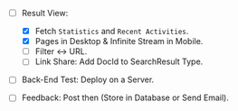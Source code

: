 - [ ] Result View:

  - [x] Fetch `Statistics` and `Recent Activities`.
  - [x] Pages in Desktop & Infinite Stream in Mobile.
  - [ ] Filter <-> URL.
  - [ ] Link Share: Add DocId to SearchResult Type.

- [ ] Back-End Test: Deploy on a Server.
- [ ] Feedback: Post then (Store in Database or Send Email).
